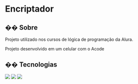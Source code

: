 <h1>Encriptador</h1>

<h2>�� Sobre</h2>
<p>Projeto utilizado nos cursos de lógica de programação da Alura.</p>
<p>Projeto desenvolvido em um celular com o Acode</p>

## �� Tecnologias
<div>
  <img src="https://img.shields.io/badge/HTML-239120?style=for-the-badge&logo=html5&logoColor=white">
  <img src="https://img.shields.io/badge/CSS-239120?&style=for-the-badge&logo=css3&logoColor=white">
  <img src="https://img.shields.io/badge/JavaScript-F7DF1E?style=for-the-badge&logo=javascript&logoColor=black">
</div>


